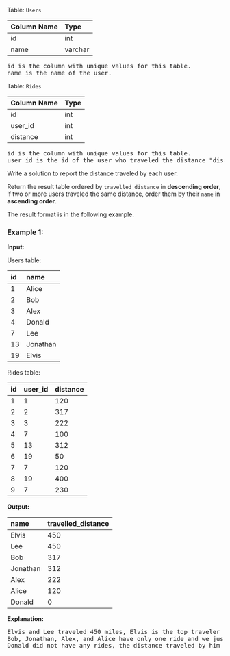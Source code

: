 Table: `Users`

| Column Name | Type    |
| :---------- | :------ |
| id          | int     |
| name        | varchar |

<pre>
id is the column with unique values for this table.
name is the name of the user.
</pre>

Table: `Rides`

| Column Name | Type |
| :---------- | :--- |
| id          | int  |
| user_id     | int  |
| distance    | int  |

<pre>
id is the column with unique values for this table.
user_id is the id of the user who traveled the distance "distance".
</pre>

Write a solution to report the distance traveled by each user.

Return the result table ordered by `travelled_distance` in **descending order**, if two or more users traveled the same distance, order them by their `name` in **ascending order**.

The result format is in the following example.

### Example 1:

**Input:**

Users table:

| id  | name     |
| :-- | :------- |
| 1   | Alice    |
| 2   | Bob      |
| 3   | Alex     |
| 4   | Donald   |
| 7   | Lee      |
| 13  | Jonathan |
| 19  | Elvis    |

Rides table:

| id  | user_id | distance |
| :-- | :------ | :------- |
| 1   | 1       | 120      |
| 2   | 2       | 317      |
| 3   | 3       | 222      |
| 4   | 7       | 100      |
| 5   | 13      | 312      |
| 6   | 19      | 50       |
| 7   | 7       | 120      |
| 8   | 19      | 400      |
| 9   | 7       | 230      |

**Output:**

| name     | travelled_distance |
| :------- | :----------------- |
| Elvis    | 450                |
| Lee      | 450                |
| Bob      | 317                |
| Jonathan | 312                |
| Alex     | 222                |
| Alice    | 120                |
| Donald   | 0                  |

**Explanation:**

<pre>
Elvis and Lee traveled 450 miles, Elvis is the top traveler as his name is alphabetically smaller than Lee.
Bob, Jonathan, Alex, and Alice have only one ride and we just order them by the total distances of the ride.
Donald did not have any rides, the distance traveled by him is 0.
</pre>
